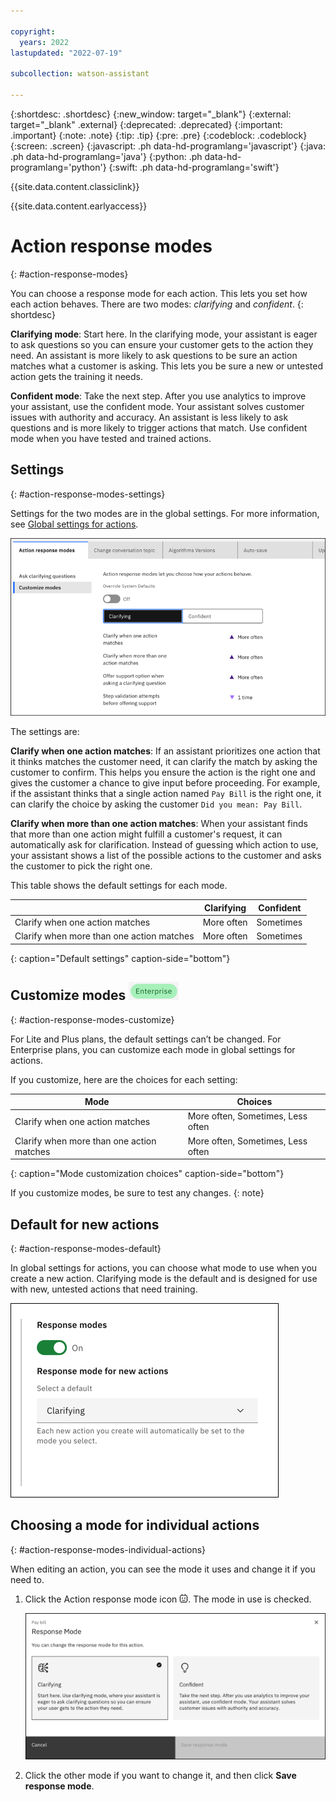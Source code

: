 ```yaml
---

copyright:
  years: 2022
lastupdated: "2022-07-19"

subcollection: watson-assistant

---
```


{:shortdesc: .shortdesc}
{:new_window: target="_blank"}
{:external: target="_blank" .external}
{:deprecated: .deprecated}
{:important: .important}
{:note: .note}
{:tip: .tip}
{:pre: .pre}
{:codeblock: .codeblock}
{:screen: .screen}
{:javascript: .ph data-hd-programlang='javascript'}
{:java: .ph data-hd-programlang='java'}
{:python: .ph data-hd-programlang='python'}
{:swift: .ph data-hd-programlang='swift'}

{{site.data.content.classiclink}}

{{site.data.content.earlyaccess}}

# Action response modes
{: #action-response-modes}

You can choose a response mode for each action. This lets you set how each action behaves. There are two modes: *clarifying* and *confident*.
{: shortdesc}

**Clarifying mode**: Start here. In the clarifying mode, your assistant is eager to ask questions so you can ensure your customer gets to the action they need. An assistant is more likely to ask questions to be sure an action matches what a customer is asking. This lets you be sure a new or untested action gets the training it needs.

**Confident mode**: Take the next step. After you use analytics to improve your assistant, use the confident mode. Your assistant solves customer issues with authority and accuracy. An assistant is less likely to ask questions and is more likely to trigger actions that match. Use confident mode when you have tested and trained actions.

## Settings
{: #action-response-modes-settings}

Settings for the two modes are in the global settings. For more information, see [Global settings for actions](/docs/watson-assistant?topic=watson-assistant-actions-global-settings).

![Global settings](images/response-modes-global.png)

The settings are:

**Clarify when one action matches**: If an assistant prioritizes one action that it thinks matches the customer need, it can clarify the match by asking the customer to confirm. This helps you ensure the action is the right one and gives the customer a chance to give input before proceeding. For example, if the assistant thinks that a single action named `Pay Bill` is the right one, it can clarify the choice by asking the customer `Did you mean: Pay Bill`.

**Clarify when more than one action matches**: When your assistant finds that more than one action might fulfill a customer's request, it can automatically ask for clarification. Instead of guessing which action to use, your assistant shows a list of the possible actions to the customer and asks the customer to pick the right one.

<!--Offer support option when asking a clarifying question
When asking for clarification, the assistant can include a choice to connect to other support. If the customer picks this choice, the assistant uses your Fallback action.

Step validation attempts before offering support
If a customer provides invalid answers for a step in an action, the assistant can offer to connect to other support in the Fallback action. The step validation count measures how many invalid answers can occur before providing this choice.-->

This table shows the default settings for each mode. 

|  | Clarifying | Confident |
| --- | --- | --- |
| Clarify when one action matches | More often | Sometimes |
| Clarify when more than one action matches | More often | Sometimes |
{: caption="Default settings" caption-side="bottom"}

## Customize modes ![Enterprise plan](images/enterprise.png)
{: #action-response-modes-customize}

For Lite and Plus plans, the default settings can’t be changed. For Enterprise plans, you can customize each mode in global settings for actions.

If you customize, here are the choices for each setting:

| Mode | Choices |
| --- | --- |
| Clarify when one action matches | More often, Sometimes, Less often |
| Clarify when more than one action matches | More often, Sometimes, Less often |
{: caption="Mode customization choices" caption-side="bottom"}

If you customize modes, be sure to test any changes.
{: note}

## Default for new actions
{: #action-response-modes-default}

In global settings for actions, you can choose what mode to use when you create a new action. Clarifying mode is the default and is designed for use with new, untested actions that need training.

![Default for new actions](images/action-response-mode-default.png)

## Choosing a mode for individual actions
{: #action-response-modes-individual-actions}

When editing an action, you can see the mode it uses and change it if you need to.

1. Click the Action response mode icon ![Action response mode icon](images/action-response-mode-icon.png). The mode in use is checked.

   ![Action response mode](images/response-mode-modal.png)

1. Click the other mode if you want to change it, and then click **Save response mode**.
